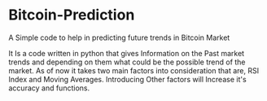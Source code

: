 # Bitcoin-Prediction
A Simple code to help in predicting future trends in Bitcoin Market

It Is a code written in python that gives Information on the Past market trends and depending on them what could be the possible trend of the market.
As of now it takes two main factors into consideration that are, RSI Index and Moving Averages. Introducing Other factors will Increase it's accuracy and functions.
